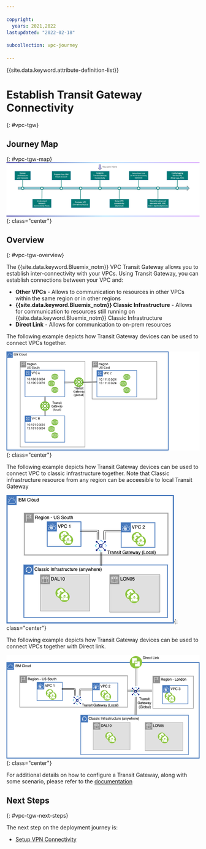 ```yaml
---

copyright:
  years: 2021,2022
lastupdated: "2022-02-18"

subcollection: vpc-journey

---
```


{{site.data.keyword.attribute-definition-list}}

# Establish Transit Gateway Connectivity
{: #vpc-tgw}

## Journey Map
{: #vpc-tgw-map}
![Architecture](images/tgw/journey-map.png){: class="center"}


## Overview
{: #vpc-tgw-overview}

The {{site.data.keyword.Bluemix_notm}} VPC Transit Gateway allows you to establish inter-connectivity with your VPCs. Using Transit Gateway, you can establish connections between your VPC and:

- **Other VPCs** - Allows to communication to resources in other VPCs within the same region or in other regions
- **{{site.data.keyword.Bluemix_notm}} Classic Infrastructure** - Allows for communication to resources still running on {{site.data.keyword.Bluemix_notm}} Classic Infrastructure
- **Direct Link** - Allows for communication to on-prem resources

The following example depicts how Transit Gateway devices can be used to connect VPCs together.

   ![Architecture](images/tgw/tgw-arch-sample1.png){: class="center"}
   
The following example depicts how Transit Gateway devices can be used to connect VPC to classic infrastructure together. Note that Classic infrastructure resource from any region can be acceesible to local Transit Gateway

   ![tgw-classic](images/tgw/vpc-to-classic-tgw.png){: class="center"}
   
The following example depicts how Transit Gateway devices can be used to connect VPCs together with Direct link.

   ![tgw-directlink](images/tgw/directlink-tgw.png){: class="center"}
   
For additional details on how to configure a Transit Gateway, along with some scenario, please refer to the [documentation](https://{DomainName}/docs/transit-gateway?topic=transit-gateway-about)


## Next Steps
{: #vpc-tgw-next-steps}

The next step on the deployment journey is:

* [Setup VPN Connectivity](/docs/vpc-journey?topic=vpc-journey-vpc-vpn)
